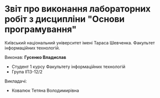 # Звіт про виконання лабораторних робіт з дисципліни "Основи програмування"

Київський національний університет імені Тараса Шевченка. Факультет інформаційних технологій.

Виконав: **Гусенко Владислав**
  - Студент 1 курсу Факультету інформаційних технологій
  - Група ІПЗ-12/2

Викладачі:
  - Ковалюк Тетяна Володимирівна
